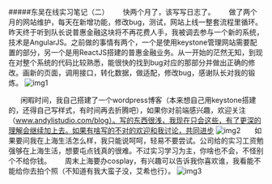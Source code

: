 #####东吴在线实习笔记（二）
&nbsp;&nbsp;&nbsp;&nbsp;&nbsp;&nbsp;快两个月了，该写写日志了。
&nbsp;&nbsp;&nbsp;&nbsp;&nbsp;&nbsp;做了两个月的网站维护，每天在新增功能，修改bug，测试，网站上线一整套流程里循环。昨天终于听到队长说普惠金融这块将不再花费人手，我被调去参与一个新的系统，技术是AngularJS。之前做的事情有两个，一个是使用keystone管理网站需要配置的部分，另一个是用ReactJS搭建的普惠金融业务。从一开始的茫然无知，到现在对整个系统的代码比较熟悉，能很快的找到bug对应的那部分并做出正确的修改。画新的页面，调用接口，转化数据，做适配，修改bug，感谢队长对我的锻炼。
![img1](http://r.photo.store.qq.com/psb?/V132S0cx4g5U7i/rHt1oR7dIsU*F1rs2SzoFzAwKUqnmo5lnvbxgnsCHVg!/o/dKgAAAAAAAAA&ek=1&kp=1&pt=0&bo=hwSAAuIEsgIDAHI!&su=195431505&sce=0-12-12&rf=2-9)

&nbsp;&nbsp;&nbsp;&nbsp;&nbsp;&nbsp;闲暇时间，我自己搭建了一个wordpress博客（本来想自己用keystone搭建的，还得自己写样式，有时间再去折腾吧），如果你对前端感兴趣，欢迎关注（www.andylistudio.com/blog）。写的东西很浅，我现在只会这些，有了更深的理解会继续加上去。如果有啥写的不对的欢迎和我讨论，共同进步
![img2](http://r.photo.store.qq.com/psb?/V132S0cx4g5U7i/WRBl96rw7CYboH6i2lqHMEHMTEiqSgeZqQNAtGeyqmM!/o/dKsAAAAAAAAA&ek=1&kp=1&pt=0&bo=VQVQAlUFUAIDACU!&su=1118110705&sce=0-12-12&rf=2-9)
&nbsp;&nbsp;&nbsp;&nbsp;&nbsp;&nbsp;如果要问我在上海生活怎么样，我只能说呵呵，轻易不要尝试。公司给的实习工资勉强够在上海生活，想要屯点钱真的很难。不过实习学习为主，你啥也不会，不怪别个不给你钱。
&nbsp;&nbsp;&nbsp;&nbsp;&nbsp;&nbsp;周末上海要办cosplay，有兴趣可以告诉我你喜欢谁，我看能不能给你去拍个照（不知道有我大蛮子没，艾希也行）。
![img3](http://b396.photo.store.qq.com/psb?/V132S0cx4g5U7i/jbdLBuIrXVe9tM.cPOtn.NsDytJ4OkaClzK*glDsZFE!/b/dIwBAAAAAAAA&ek=1&kp=1&pt=0&bo=1AP0AQAAAAAFAAE!&su=0250903025&sce=0-12-12&rf=2-9)